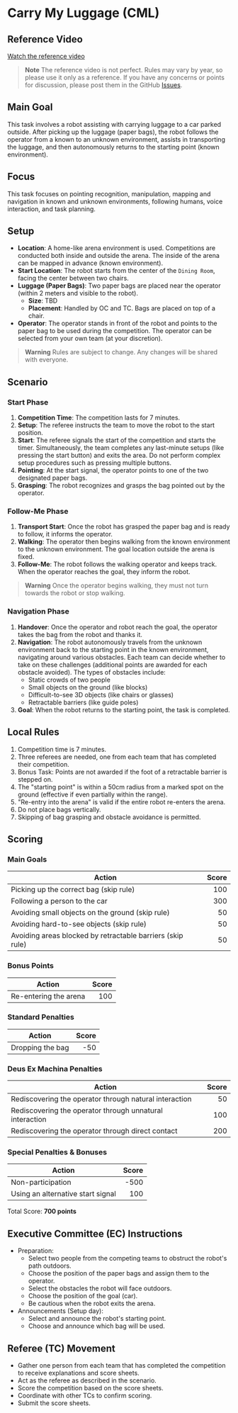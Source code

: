 # Carry My Luggage (CML)

## Reference Video
[Watch the reference video](https://youtu.be/dzyJ1dHTulc)

> **Note**
> The reference video is not perfect. Rules may vary by year, so please use it only as a reference.
> If you have any concerns or points for discussion, please post them in the GitHub [Issues](https://github.com/RoboCupAtHomeJP/Rule2023/issues).

## Main Goal
This task involves a robot assisting with carrying luggage to a car parked outside. After picking up the luggage (paper bags), the robot follows the operator from a known to an unknown environment, assists in transporting the luggage, and then autonomously returns to the starting point (known environment).

## Focus
This task focuses on pointing recognition, manipulation, mapping and navigation in known and unknown environments, following humans, voice interaction, and task planning.

## Setup
- **Location**: A home-like arena environment is used. Competitions are conducted both inside and outside the arena. The inside of the arena can be mapped in advance (known environment).
- **Start Location**: The robot starts from the center of the `Dining Room`, facing the center between two chairs.
- **Luggage (Paper Bags)**: Two paper bags are placed near the operator (within 2 meters and visible to the robot).
  - **Size**: TBD
  - **Placement**: Handled by OC and TC. Bags are placed on top of a chair.
- **Operator**: The operator stands in front of the robot and points to the paper bag to be used during the competition. The operator can be selected from your own team (at your discretion).

> **Warning**
> Rules are subject to change. Any changes will be shared with everyone.

## Scenario

### Start Phase
1. **Competition Time**: The competition lasts for 7 minutes.
2. **Setup**: The referee instructs the team to move the robot to the start position.
3. **Start**: The referee signals the start of the competition and starts the timer. Simultaneously, the team completes any last-minute setups (like pressing the start button) and exits the area. Do not perform complex setup procedures such as pressing multiple buttons.
4. **Pointing**: At the start signal, the operator points to one of the two designated paper bags.
5. **Grasping**: The robot recognizes and grasps the bag pointed out by the operator.

### Follow-Me Phase
1. **Transport Start**: Once the robot has grasped the paper bag and is ready to follow, it informs the operator.
2. **Walking**: The operator then begins walking from the known environment to the unknown environment. The goal location outside the arena is fixed.
3. **Follow-Me**: The robot follows the walking operator and keeps track. When the operator reaches the goal, they inform the robot.

> **Warning**
> Once the operator begins walking, they must not turn towards the robot or stop walking.

### Navigation Phase
1. **Handover**: Once the operator and robot reach the goal, the operator takes the bag from the robot and thanks it.
2. **Navigation**: The robot autonomously travels from the unknown environment back to the starting point in the known environment, navigating around various obstacles. Each team can decide whether to take on these challenges (additional points are awarded for each obstacle avoided). The types of obstacles include:
   - Static crowds of two people
   - Small objects on the ground (like blocks)
   - Difficult-to-see 3D objects (like chairs or glasses)
   - Retractable barriers (like guide poles)
3. **Goal**: When the robot returns to the starting point, the task is completed.

## Local Rules
1. Competition time is 7 minutes.
2. Three referees are needed, one from each team that has completed their competition.
3. Bonus Task: Points are not awarded if the foot of a retractable barrier is stepped on.
4. The "starting point" is within a 50cm radius from a marked spot on the ground (effective if even partially within the range).
5. "Re-entry into the arena" is valid if the entire robot re-enters the arena.
6. Do not place bags vertically.
7. Skipping of bag grasping and obstacle avoidance is permitted.

## Scoring

### Main Goals
| Action                                  | Score |
| --------------------------------------- | -----:|
| Picking up the correct bag (skip rule)  |   100 |
| Following a person to the car           |   300 |
| Avoiding small objects on the ground (skip rule) | 50 |
| Avoiding hard-to-see objects (skip rule)|   50 |
| Avoiding areas blocked by retractable barriers (skip rule) | 50 |

### Bonus Points
| Action                      | Score |
| --------------------------- | -----:|
| Re-entering the arena       |   100 |

### Standard Penalties
| Action             | Score |
| ------------------ | -----:|
| Dropping the bag   |   -50 |

### Deus Ex Machina Penalties
| Action                                        | Score |
| --------------------------------------------- | -----:|
| Rediscovering the operator through natural interaction |  50 |
| Rediscovering the operator through unnatural interaction | 100 |
| Rediscovering the operator through direct contact | 200 |

### Special Penalties & Bonuses
| Action                        | Score |
| ----------------------------- | -----:|
| Non-participation             |  -500 |
| Using an alternative start signal |  100 |

Total Score: **700 points**

## Executive Committee (EC) Instructions
- Preparation:
  - Select two people from the competing teams to obstruct the robot's path outdoors.
  - Choose the position of the paper bags and assign them to the operator.
  - Select the obstacles the robot will face outdoors.
  - Choose the position of the goal (car).
  - Be cautious when the robot exits the arena.
- Announcements (Setup day):
  - Select and announce the robot's starting point.
  - Choose and announce which bag will be used.

## Referee (TC) Movement
- Gather one person from each team that has completed the competition to receive explanations and score sheets.
- Act as the referee as described in the scenario.
- Score the competition based on the score sheets.
- Coordinate with other TCs to confirm scoring.
- Submit the score sheets.
